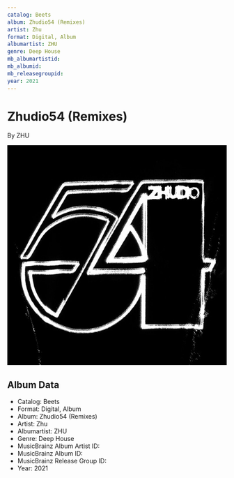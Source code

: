 ```yaml
---
catalog: Beets
album: Zhudio54 (Remixes)
artist: Zhu
format: Digital, Album
albumartist: ZHU
genre: Deep House
mb_albumartistid: 
mb_albumid: 
mb_releasegroupid: 
year: 2021
---
```


# Zhudio54 (Remixes)

By ZHU

![](../../assets/beetscovers/Zhu-Zhudio54_Remixes.jpg)

## Album Data

- Catalog: Beets
- Format: Digital, Album
- Album: Zhudio54 (Remixes)
- Artist: Zhu
- Albumartist: ZHU
- Genre: Deep House
- MusicBrainz Album Artist ID: 
- MusicBrainz Album ID: 
- MusicBrainz Release Group ID: 
- Year: 2021

